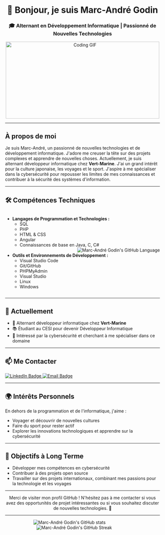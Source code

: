 <h1 align="center">👋 Bonjour, je suis Marc-André Godin</h1>

<h3 align="center">🎓 Alternant en Développement Informatique | Passionné de Nouvelles Technologies</h3>

<p align="center">
  <!-- Remplace le lien ci-dessous par un lien valide pour ton GIF -->
  <img src="https://media.giphy.com/media/qgQUggAC3Pfv687qPC/giphy.gif" width="500" height="250" alt="Coding GIF">
</p>


---

## À propos de moi

Je suis Marc-André, un passionné de nouvelles technologies et de développement informatique. J'adore me creuser la tête sur des projets complexes et apprendre de nouvelles choses. Actuellement, je suis alternant développeur informatique chez <strong>Vert-Marine</strong>. J'ai un grand intérêt pour la culture japonaise, les voyages et le sport. J'aspire à me spécialiser dans la cybersécurité pour repousser les limites de mes connaissances et contribuer à la sécurité des systèmes d'information.

---

## 🛠️ Compétences Techniques

<div style="display: flex; align-items: flex-start; flex-wrap: wrap;">
  <!-- Liste des compétences techniques -->
  <div style="flex: 1; min-width: 300px;">
    <ul>
      <li><strong>Langages de Programmation et Technologies :</strong>
        <ul>
          <li>SQL</li>
          <li>PHP</li>
          <li>HTML & CSS</li>
          <li>Angular</li>
          <li>Connaissances de base en Java, C, C#</li>
        </ul>
  <!-- Widget GitHub -->
  <div style="flex: 1; text-align: right; min-width: 300px;">
    <img src="https://github-readme-stats.vercel.app/api/top-langs/?username=MAgodin&hide_progress=false" alt="Marc-André Godin's GitHub Language" style="max-width: 100%;">
  </div>
      </li>
      <li><strong>Outils et Environnements de Développement :</strong>
        <ul>
          <li>Visual Studio Code</li>
          <li>Git/GitHub</li>
          <li>PHPMyAdmin</li>
          <li>Visual Studio</li>
          <li>Linux</li>
          <li>Windows</li>
        </ul>
      </li>
    </ul>
  </div>
</div>


---

## 🌱 Actuellement

<ul>
  <li>💼 Alternant développeur informatique chez <strong>Vert-Marine</strong></li>
  <li>📚 Étudiant au CESI pour devenir Développeur Informatique</li>
  <li>🎯 Intéressé par la cybersécurité et cherchant à me spécialiser dans ce domaine</li>
</ul>

---

## 📫 Me Contacter

<p>
  <a href="https://www.linkedin.com/in/marc-andr%C3%A9-godin-5b035b231/" target="_blank">
    <img src="https://img.shields.io/badge/LinkedIn-0077B5?style=for-the-badge&logo=linkedin&logoColor=white" alt="LinkedIn Badge">
  </a>
  <a href="mailto:marcandregodin.cjn@gmail.com" target="_blank">
    <img src="https://img.shields.io/badge/Email-D14836?style=for-the-badge&logo=gmail&logoColor=white" alt="Email Badge">
  </a>
</p>

---

## 🌍 Intérêts Personnels

En dehors de la programmation et de l'informatique, j'aime :

<ul>
  <li>Voyager et découvrir de nouvelles cultures</li>
  <li>Faire du sport pour rester actif</li>
  <li>Explorer les innovations technologiques et apprendre sur la cybersécurité</li>
</ul>

---

## 🚀 Objectifs à Long Terme

<ul>
  <li>Développer mes compétences en cybersécurité</li>
  <li>Contribuer à des projets open source</li>
  <li>Travailler sur des projets internationaux, combinant mes passions pour la technologie et les voyages</li>
</ul>

---

<p align="center">
  Merci de visiter mon profil GitHub ! N'hésitez pas à me contacter si vous avez des opportunités de projet intéressantes ou si vous souhaitez discuter de nouvelles technologies. 🚀
</p>

---

<!-- Widgets Dynamiques -->
<div style="display: flex; justify-content: center; align-items: center; flex-wrap: wrap;">
  <img src="https://github-readme-stats.vercel.app/api?username=MAgodin&show_icons=true&theme=radical" alt="Marc-André Godin's GitHub stats" style="margin-right: 20px; min-width: 300px;">
  <img src="https://github-readme-streak-stats.herokuapp.com/?user=MAgodin&theme=radical" alt="Marc-André Godin's GitHub Streak" style="min-width: 300px;">
</div>



